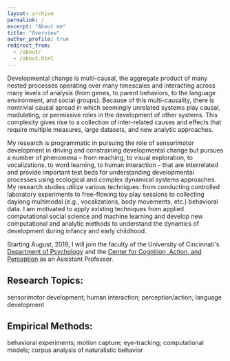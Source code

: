 ```yaml
---
layout: archive
permalink: /
excerpt: "About me"
title: "Overview"
author_profile: true
redirect_from: 
  - /about/
  - /about.html
---
```


Developmental change is multi-causal, the aggregate product of many nested processes operating over many timescales and interacting across many levels of analysis (from genes, to parent behaviors, to the language environment, and social groups). Because of this multi-causality, there is nontrivial causal spread in which seemingly unrelated systems play causal, modulating, or permissive roles in the development of other systems. This complexity gives rise to a collection of inter-related causes and effects that require multiple measures, large datasets, and new analytic approaches.

My research is programmatic in pursuing the role of sensorimotor development in driving and constraining developmental change but pursues a number of phenomena – from reaching, to visual exploration, to vocalizations, to word learning, to human interaction – that are interrelated and provide important test beds for understanding developmental processes using ecological and complex dynamical systems approaches. My research studies utilize various techniques: from conducting controlled laboratory experiments to free-flowing toy play sessions to collecting daylong multimodal (e.g., vocalizations, body movements, etc.) behavioral data. I am motivated to apply existing techniques from applied computational social science and machine learning and develop new computational and analytic methods to understand the dynamics of development during infancy and early childhood. 

Starting August, 2019, I will join the faculty of the University of Cincinnati's [Department of Psychology](https://www.artsci.uc.edu/departments/psychology.html) and the
[Center for Cognition, Action, and Perception](https://www.artsci.uc.edu/cap.html) as an Assistant Professor.

Research Topics:
----------------

sensorimotor development; human interaction; perception/action; language development

Empirical Methods:
---------------------
behavioral experiments; motion capture; eye-tracking; computational models; corpus analysis of naturalistic behavior





